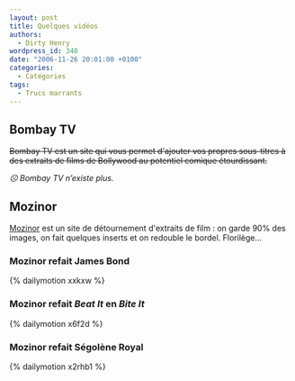 ```yaml
---
layout: post
title: Quelques vidéos
authors:
  - Dirty Henry
wordpress_id: 340
date: "2006-11-26 20:01:00 +0100"
categories:
  - Catégories
tags:
  - Trucs marrants
---
```


## Bombay TV

~~Bombay TV est un site qui vous permet d'ajouter vos propres sous-titres à des
extraits de films de Bollywood au potentiel comique étourdissant.~~

_☹️ Bombay TV n’existe plus._

## Mozinor

[Mozinor](https://www.youtube.com/c/mozinor) est un site de détournement
d'extraits de film : on garde 90% des images, on fait quelques inserts et on
redouble le bordel. Florilège…

### Mozinor refait James Bond

{% dailymotion xxkxw %}

### Mozinor refait _Beat It_ en _Bite It_

{% dailymotion x6f2d %}

### Mozinor refait Ségolène Royal

{% dailymotion x2rhb1 %}

